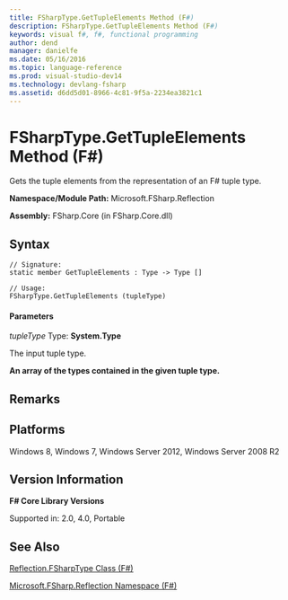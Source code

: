 ```yaml
---
title: FSharpType.GetTupleElements Method (F#)
description: FSharpType.GetTupleElements Method (F#)
keywords: visual f#, f#, functional programming
author: dend
manager: danielfe
ms.date: 05/16/2016
ms.topic: language-reference
ms.prod: visual-studio-dev14
ms.technology: devlang-fsharp
ms.assetid: d6dd5d01-8966-4c81-9f5a-2234ea3821c1 
---
```


# FSharpType.GetTupleElements Method (F#)

Gets the tuple elements from the representation of an F# tuple type.

**Namespace/Module Path:** Microsoft.FSharp.Reflection

**Assembly:** FSharp.Core (in FSharp.Core.dll)


## Syntax

```
// Signature:
static member GetTupleElements : Type -> Type []

// Usage:
FSharpType.GetTupleElements (tupleType)
```

#### Parameters
*tupleType*
Type: **System.Type**


The input tuple type.



**An array of the types contained in the given tuple type.**
## Remarks

## Platforms
Windows 8, Windows 7, Windows Server 2012, Windows Server 2008 R2


## Version Information
**F# Core Library Versions**

Supported in: 2.0, 4.0, Portable




## See Also
[Reflection.FSharpType Class &#40;F&#35;&#41;](Reflection.FSharpType-Class-%5BFSharp%5D.md)

[Microsoft.FSharp.Reflection Namespace &#40;F&#35;&#41;](Microsoft.FSharp.Reflection-Namespace-%5BFSharp%5D.md)

